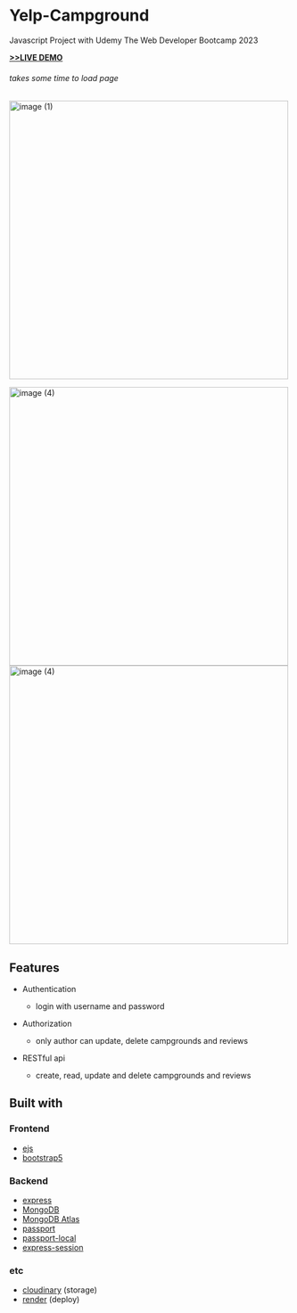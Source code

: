 # Yelp-Campground

Javascript Project with Udemy The Web Developer Bootcamp 2023

[__>>LIVE DEMO__](https://yelp-campground-ic3l.onrender.com/campgrounds) 
###### takes some time to load page


<img width="500" alt="image (1)" src="https://user-images.githubusercontent.com/126800695/234129697-65f7838d-1563-43bd-82a6-be86cbe5a1bf.png"> 

<img width="500" alt="image (4)" src="https://user-images.githubusercontent.com/126800695/234131245-3f20e591-ce61-4736-8d68-99c4bd1b46ec.png"> <img width="500" alt="image (4)" src="https://user-images.githubusercontent.com/126800695/234131095-06d457ef-e13a-4787-8ab7-8fa59efbb96d.png">


## Features

- Authentication
  - login with username and password
  
- Authorization
  - only author can update, delete campgrounds and reviews
  
- RESTful api
  - create, read, update and delete campgrounds and reviews


## Built with

### Frontend
- [ejs](https://www.npmjs.com/package/ejs)
- [bootstrap5](https://getbootstrap.com/)

### Backend
- [express](https://www.npmjs.com/package/express)
- [MongoDB](https://www.mongodb.com/) 
- [MongoDB Atlas](https://www.mongodb.com/atlas)
- [passport](https://www.npmjs.com/package/passport)
- [passport-local](https://www.npmjs.com/package/passport-local)
- [express-session](https://www.npmjs.com/package/express-session)

### etc
- [cloudinary](https://cloudinary.com/) (storage)
- [render](https://render.com/) (deploy)